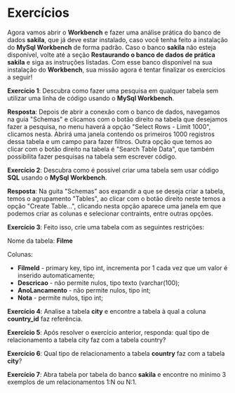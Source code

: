 # Exercícios

Agora vamos abrir o **Workbench** e fazer uma análise prática do banco de dados **sakila**, que já deve estar instalado, caso você tenha feito a instalação do **MySql Workbench** de forma padrão. Caso o banco **sakila** não esteja disponível, volte até a seção **Restaurando o banco de dados de prática sakila** e siga as instruções listadas. Com esse banco disponível na sua instalação do **Workbench**, sua missão agora é tentar finalizar os exercícios a seguir!

**Exercício 1**: Descubra como fazer uma pesquisa em qualquer tabela sem utilizar uma linha de código usando o **MySql Workbench**.

**Resposta**: Depois de abrir a conexão com o banco de dados, navegamos na guia "Schemas" e clicamos com o botão direito na tabela que desejamos fazer a pesquisa, no menu haverá a opção "Select Rows - Limit 1000", clicamos nesta. Abrirá uma janela contendo os primeiros 1000 registros dessa tabela e um campo para fazer filtros. Outra opção que temos ao clicar com o botão direito na tabela é "Search Table Data", que também possibilita fazer pesquisas na tabela sem escrever código.

**Exercício 2**: Descubra como é possível criar uma tabela sem usar código **SQL** usando o **MySql Workbench**.

**Resposta**: Na guita "Schemas" aos expandir a que se deseja criar a tabela, temos o agrupamento "Tables", ao clicar com o botão direito neste temos a opção "Create Table...", clicando nesta opção aparece uma janela em que podemos criar as colunas e selecionar contraints, entre outras opções.

**Exercício 3**: Feito isso, crie uma tabela com as seguintes restrições:

Nome da tabela: **Filme**

Colunas:
  * **FilmeId** - primary key, tipo int, incrementa por 1 cada vez que um valor é inserido automaticamente;
  * **Descricao** - não permite nulos, tipo texto (varchar(100);
  * **AnoLancamento** - não permite nulos, tipo int;
  * **Nota** - permite nulos, tipo int;

**Exercício 4**: Analise a tabela **city** e encontre a tabela à qual a coluna **country_id** faz referência.

**Exercício 5**: Após resolver o exercício anterior, responda: qual tipo de relacionamento a tabela city faz com a tabela country?

**Exercício 6**: Qual tipo de relacionamento a tabela **country** faz com a tabela **city**?

**Exercício 7**: Abra tabela por tabela do banco **sakila** e encontre no mínimo 3 exemplos de um relacionamentos 1:N ou N:1.
